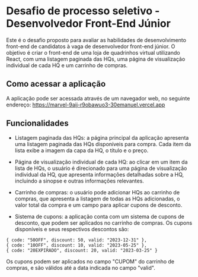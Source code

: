 # Desafio de processo seletivo - Desenvolvedor Front-End Júnior

Este é o desafio proposto para avaliar as habilidades de desenvolvimento front-end de candidatos à vaga de desenvolvedor front-end júnior. O objetivo é criar o front-end de uma loja de quadrinhos virtual utilizando React, com uma listagem paginada das HQs, uma página de visualização individual de cada HQ e um carrinho de compras.

## Como acessar a aplicação
A aplicação pode ser acessada através de um navegador web, no seguinte endereço: https://marvel-9aij-r9obawuo3-30emanuel.vercel.app

## Funcionalidades
- Listagem paginada das HQs: a página principal da aplicação apresenta uma listagem paginada das HQs disponíveis para compra. Cada item da lista exibe a imagem da capa da HQ, o título e o preço.

- Página de visualização individual de cada HQ: ao clicar em um item da lista de HQs, o usuário é direcionado para uma página de visualização individual da HQ, que apresenta informações detalhadas sobre a HQ, incluindo a sinopse e outras informações relevantes.

- Carrinho de compras: o usuário pode adicionar HQs ao carrinho de compras, que apresenta a listagem de todas as HQs adicionadas, o valor total da compra e um campo para aplicar cupons de desconto.

- Sistema de cupons: a aplicação conta com um sistema de cupons de desconto, que podem ser aplicados no carrinho de compras. Os cupons disponíveis e seus respectivos descontos são:

```
{ code: "50OFF", discount: 50, valid: "2023-12-31" },
{ code: "10OFF", discount: 10, valid: "2023-05-25" },
{ code: "20EXPIRADO", discount: 20, valid: "2023-03-25" }
```

Os cupons podem ser aplicados no campo "CUPOM" do carrinho de compras, e são válidos até a data indicada no campo "valid".
